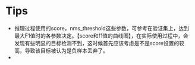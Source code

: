 # Tips

* 推理过程使用的score，nms_threshold这些参数，可参考在验证集上，达到最大F1值时的各参数决定。【score和f1值的曲线图】，在实际使用过程中，会发现有些明显的目标检测不到，这时候首先应该考虑是不是score设置的较高，导致该目标被认为是负样本丢弃了。
* 

